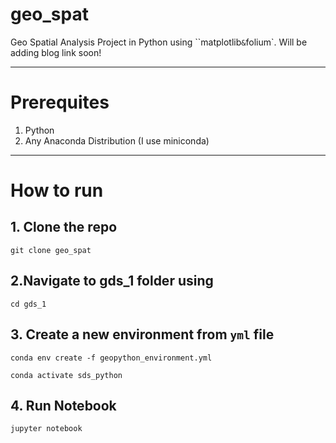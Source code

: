 # geo_spat
Geo Spatial Analysis Project in Python using ``matplotlib` & `folium`. Will be adding blog link soon!

---
# Prerequites
1. Python
2. Any Anaconda Distribution (I use miniconda)

---
# How to run

## 1. Clone the repo 
`git clone geo_spat`

## 2.Navigate to gds_1 folder using
`cd gds_1`

## 3. Create a new environment from `yml` file 
`conda env create -f geopython_environment.yml`

`conda activate sds_python`

## 4. Run Notebook
`jupyter notebook`
